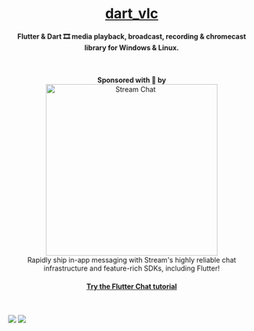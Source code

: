 <h1 align="center"><a href="https:///github.com/alexmercerind/dart_vlc">dart_vlc</a></h1>
<h4 align="center">Flutter & Dart 🎞 media playback, broadcast, recording & chromecast library for Windows & Linux.</h4>

<br />

<p align="center">
  <strong>Sponsored with 💖 by</strong>
  <br>
  <a href="https://getstream.io/chat/sdk/flutter/?utm_source=alexmercerind_dart&utm_medium=Github_Repo_Content_Ad&utm_content=Developer&utm_campaign=alexmercerind_December2022_FlutterSDK_klmh22" target="_blank">
    <img src="https://user-images.githubusercontent.com/28951144/204833199-41d8e5f5-5e53-4171-8dc0-902be4e1ed61.png" width="350" height="auto" alt="Stream Chat">
  </a>
  <br>
    Rapidly ship in-app messaging with Stream's highly reliable chat infrastructure and feature-rich SDKs, including Flutter!
  <br>
  <h4 align="center">
    <a href="https://getstream.io/chat/sdk/flutter/?utm_source=alexmercerind_dart&utm_medium=Github_Repo_Content_Ad&utm_content=Developer&utm_campaign=alexmercerind_December2022_FlutterSDK_klmh22" target="_blank">
    Try the Flutter Chat tutorial
    </a>
  </h4>
</p>

<br />

<img src='https://alexmercerind.github.io/img/dart_vlc/0.webp'></img>
<img src='https://alexmercerind.github.io/img/dart_vlc/1.webp'></img>
